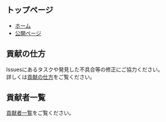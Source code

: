 ## トップページ

- [ホーム](./Home.md)
- [公開ページ](https://scout-association-of-japan.github.io/DX-promotion-guidelines/Home.html)

## 貢献の仕方
Issuesにあるタスクや発見した不具合等の修正にご協力ください。  
詳しくは[貢献の仕方](./.github/CONTRIBUTING.md)をご覧ください。

## 貢献者一覧
[貢献者一覧](./CONTRIBUTORS.md)をご覧ください。